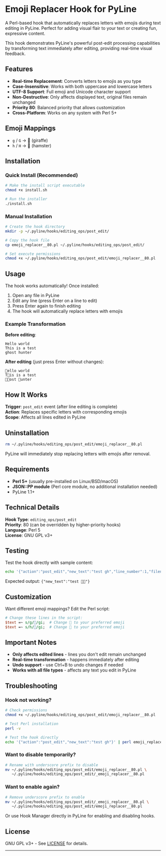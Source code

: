 # Emoji Replacer Hook for PyLine

A Perl-based hook that automatically replaces letters with emojis during text editing in PyLine. Perfect for adding visual flair to your text or creating fun, expressive content.

This hook demonstrates PyLine's powerful post-edit processing capabilities by transforming text immediately after editing, providing real-time visual feedback.

## Features

- **Real-time Replacement**: Converts letters to emojis as you type
- **Case-Insensitive**: Works with both uppercase and lowercase letters
- **UTF-8 Support**: Full emoji and Unicode character support
- **Non-Destructive**: Only affects displayed text, original files remain unchanged
- **Priority 80**: Balanced priority that allows customization
- **Cross-Platform**: Works on any system with Perl 5+

## Emoji Mappings

- `g` / `G` → 🦒 (giraffe)
- `h` / `H` → 🐹 (hamster)

## Installation

### Quick Install (Recommended)
```bash
# Make the install script executable
chmod +x install.sh

# Run the installer
./install.sh
```

### Manual Installation
```bash
# Create the hook directory
mkdir -p ~/.pyline/hooks/editing_ops/post_edit/

# Copy the hook file
cp emoji_replacer__80.pl ~/.pyline/hooks/editing_ops/post_edit/

# Set execute permissions
chmod +x ~/.pyline/hooks/editing_ops/post_edit/emoji_replacer__80.pl
```

## Usage

The hook works automatically! Once installed:

1. Open any file in PyLine
2. Edit any line (press Enter on a line to edit)
3. Press Enter again to finish editing
4. The hook will automatically replace letters with emojis

### Example Transformation
**Before editing**:
```
Hello world
This is a test
ghost hunter
```

**After editing** (just press Enter without changes):
```
🐹ello world
T🐹is is a test
🦒🐹ost 🐹unter
```

## How It Works

**Trigger**: `post_edit` event (after line editing is complete)  
**Action**: Replaces specific letters with corresponding emojis  
**Scope**: Affects all lines edited in PyLine  

## Uninstallation

```bash
rm ~/.pyline/hooks/editing_ops/post_edit/emoji_replacer__80.pl
```

PyLine will immediately stop replacing letters with emojis after removal.

## Requirements

- **Perl 5+** (usually pre-installed on Linux/BSD/macOS)
- **JSON::PP module** (Perl core module, no additional installation needed)
- PyLine 1.1+

## Technical Details

**Hook Type**: `editing_ops/post_edit`  
**Priority**: 80 (can be overridden by higher-priority hooks)  
**Language**: Perl 5  
**License**: GNU GPL v3+  

## Testing

Test the hook directly with sample content:
```bash
echo '{"action":"post_edit","new_text":"test gh","line_number":1,"filename":"test.txt"}' | perl emoji_replacer__80.pl
```

Expected output: `{"new_text":"test 🦒🐹"}`

## Customization

Want different emoji mappings? Edit the Perl script:

```perl
# Change these lines in the script:
$text =~ s/g/🦒/gi;  # Change 🦒 to your preferred emoji
$text =~ s/h/🐹/gi;  # Change 🐹 to your preferred emoji
```

## Important Notes

- **Only affects edited lines** - lines you don't edit remain unchanged
- **Real-time transformation** - happens immediately after editing
- **Undo support** - use Ctrl+B to undo changes if needed
- **Works with all file types** - affects any text you edit in PyLine

## Troubleshooting

### Hook not working?
```bash
# Check permissions
chmod +x ~/.pyline/hooks/editing_ops/post_edit/emoji_replacer__80.pl

# Test Perl installation
perl -v

# Test the hook directly
echo '{"action":"post_edit","new_text":"test gh"}' | perl emoji_replacer__80.pl
```

### Want to disable temporarily?
```bash
# Rename with underscore prefix to disable
mv ~/.pyline/hooks/editing_ops/post_edit/emoji_replacer__80.pl \
   ~/.pyline/hooks/editing_ops/post_edit/_emoji_replacer__80.pl
```

### Want to enable again?
```bash
# Remove underscore prefix to enable
mv ~/.pyline/hooks/editing_ops/post_edit/_emoji_replacer__80.pl \
   ~/.pyline/hooks/editing_ops/post_edit/emoji_replacer__80.pl
```

Or use Hook Manager directly in PyLine for enabling and disabling hooks.

## License

GNU GPL v3+ - See [LICENSE](https://www.gnu.org/licenses/gpl-3.0.txt) for details.

---
